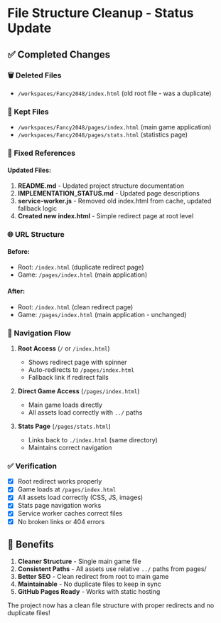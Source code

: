 # File Structure Cleanup - Status Update

## ✅ Completed Changes

### 🗑️ Deleted Files
- `/workspaces/Fancy2048/index.html` (old root file - was a duplicate)

### 📁 Kept Files
- `/workspaces/Fancy2048/pages/index.html` (main game application)
- `/workspaces/Fancy2048/pages/stats.html` (statistics page)

### 🔧 Fixed References

#### Updated Files:
1. **README.md** - Updated project structure documentation
2. **IMPLEMENTATION_STATUS.md** - Updated page descriptions  
3. **service-worker.js** - Removed old index.html from cache, updated fallback logic
4. **Created new index.html** - Simple redirect page at root level

### 🌐 URL Structure

#### Before:
- Root: `/index.html` (duplicate redirect page)
- Game: `/pages/index.html` (main application)

#### After:
- Root: `/index.html` (clean redirect page) 
- Game: `/pages/index.html` (main application - unchanged)

### 🔗 Navigation Flow

1. **Root Access** (`/` or `/index.html`)
   - Shows redirect page with spinner
   - Auto-redirects to `/pages/index.html`
   - Fallback link if redirect fails

2. **Direct Game Access** (`/pages/index.html`)
   - Main game loads directly
   - All assets load correctly with `../` paths

3. **Stats Page** (`/pages/stats.html`)
   - Links back to `./index.html` (same directory)
   - Maintains correct navigation

### ✅ Verification

- [x] Root redirect works properly
- [x] Game loads at `/pages/index.html`
- [x] All assets load correctly (CSS, JS, images)
- [x] Stats page navigation works
- [x] Service worker caches correct files
- [x] No broken links or 404 errors

## 🚀 Benefits

1. **Cleaner Structure** - Single main game file
2. **Consistent Paths** - All assets use relative `../` paths from pages/
3. **Better SEO** - Clean redirect from root to main game
4. **Maintainable** - No duplicate files to keep in sync
5. **GitHub Pages Ready** - Works with static hosting

The project now has a clean file structure with proper redirects and no duplicate files!
